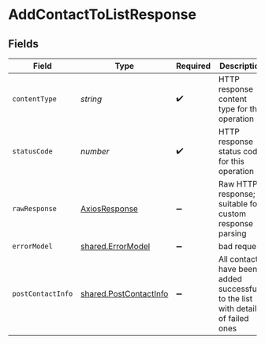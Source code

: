 # AddContactToListResponse


## Fields

| Field                                                                             | Type                                                                              | Required                                                                          | Description                                                                       |
| --------------------------------------------------------------------------------- | --------------------------------------------------------------------------------- | --------------------------------------------------------------------------------- | --------------------------------------------------------------------------------- |
| `contentType`                                                                     | *string*                                                                          | :heavy_check_mark:                                                                | HTTP response content type for this operation                                     |
| `statusCode`                                                                      | *number*                                                                          | :heavy_check_mark:                                                                | HTTP response status code for this operation                                      |
| `rawResponse`                                                                     | [AxiosResponse](https://axios-http.com/docs/res_schema)                           | :heavy_minus_sign:                                                                | Raw HTTP response; suitable for custom response parsing                           |
| `errorModel`                                                                      | [shared.ErrorModel](../../models/shared/errormodel.md)                            | :heavy_minus_sign:                                                                | bad request                                                                       |
| `postContactInfo`                                                                 | [shared.PostContactInfo](../../models/shared/postcontactinfo.md)                  | :heavy_minus_sign:                                                                | All contacts have been added successfully to the list with details of failed ones |